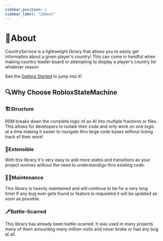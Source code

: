 ```yaml
---
sidebar_position: 1
sidebar_label: "🤔About"
---
```

# 🤔About

CountryService is a lightweight library that allows you to easily get information about a given player's country! This can come in handful when making country leader-board or attempting to display a player's country for whatever reason

See the [Getting Started](gettingStarted) to jump into it!

## 🔍Why Choose RobloxStateMachine

### 🏗️Structure
RSM breaks down the complete logic of an AI into multiple fractions or files. This allows for developers to isolate their code and only work on one logic at a time making it easier to navigate thru large code bases without losing track of their work!

### 🔌Extensible
With this library it's very easy to add more states and transitions as your project evolves without the need to understand/go thru existing code.

### 🔧🧹Maintenance
This library is heavily maintained and will continue to be for a very long time! If any bug ever gets found or feature is requested it will be updated as soon as possible.

### 🗡️Battle-Scarred
This library has already been battle-scarred. It was used in many projects many of them amounting many million visits and never broke or had any bug at all.